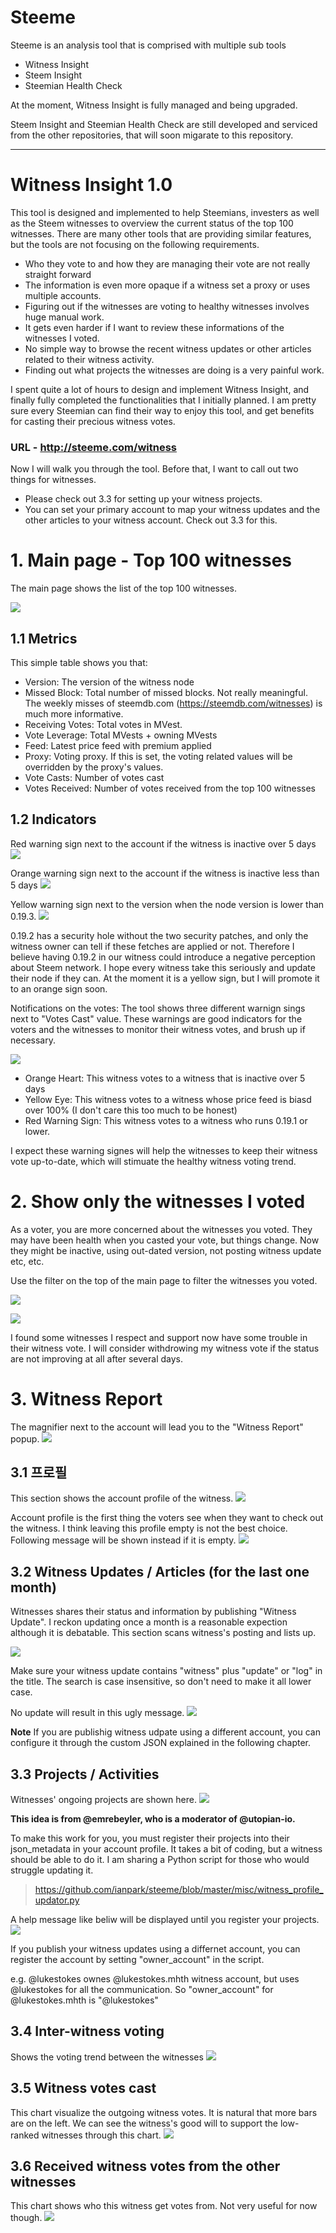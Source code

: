 # Steeme
Steeme is an analysis tool that is comprised with multiple sub tools
- Witness Insight
- Steem Insight
- Steemian Health Check

At the moment, Witness Insight is fully managed and being upgraded.

Steem Insight and Steemian Health Check are still developed and serviced from the other repositories, that will soon migarate to this repository.

---

# Witness Insight 1.0
This tool is designed and implemented to help Steemians, investers as well as the Steem witnesses to overview the current status of the top 100 witnesses. There are many other tools that are providing similar features, but the tools are not focusing on the following requirements.

- Who they vote to and how they are managing their vote are not really straight forward
- The information is even more opaque if a witness set a proxy or uses multiple accounts.
- Figuring out if the witnesses are voting to healthy witnesses involves huge manual work.
- It gets even harder if I want to review these informations of the witnesses I voted.
- No simple way to browse the recent witness updates or other articles related to their witness activity.
- Finding out what projects the witnesses are doing is a very painful work.


I spent quite a lot of hours to design and implement Witness Insight, and finally fully completed the functionalities that I initially planned. I am pretty sure every Steemian can find their way to enjoy this tool, and get benefits for casting their precious witness votes.

### URL - http://steeme.com/witness

Now I will walk you through the tool. Before that, I want to call out two things for witnesses.
- Please check out 3.3 for setting up your witness projects.
- You can set your primary account to map your witness updates and the other articles to your witness account. Check out 3.3 for this.

# 1. Main page - Top 100 witnesses
The main page shows the list of the top 100 witnesses.

![](https://cdn.steemitimages.com/DQmSimqybqAP1AdFR7xEqvB6CokixygrtW8ns11h552NyPE/image.png)

## 1.1 Metrics
This simple table shows you that:
- Version: The version of the witness node
- Missed Block: Total number of missed blocks. Not really meaningful. The weekly misses of steemdb.com (https://steemdb.com/witnesses) is much more informative.
- Receiving Votes: Total votes in MVest.
- Vote Leverage: Total MVests + owning MVests
- Feed: Latest price feed with premium applied
- Proxy: Voting proxy. If this is set, the voting related values will be overridden by the proxy's values.
- Vote Casts: Number of votes cast
- Votes Received: Number of votes received from the top 100 witnesses


## 1.2 Indicators

Red warning sign next to the account if the witness is inactive over 5 days
![](https://cdn.steemitimages.com/DQmdgdXzjEbzp7xHWW9Hp8Mi7U581vJpAVFfCnjdNcVgnDk/image.png)

Orange warning sign next to the account if the witness is inactive less than 5 days
![](https://cdn.steemitimages.com/DQmaDKS6LxH18yAMSVzyRvh9Snu2xkbGHpGXXsicfrQUuVL/image.png)



Yellow warning sign next to the version when the node version is lower than 0.19.3.
![](https://cdn.steemitimages.com/DQmRQukpk5ovXykQ2FpHb5EBYkRjANY16yPpzcV972Zp6hK/image.png)

0.19.2 has a security hole without the two security patches, and only the witness owner can tell if these fetches are applied or not. Therefore I believe having 0.19.2 in our witness could introduce a negative perception about Steem network. I hope every witness take this seriously and update their node if they can. At the moment it is a yellow sign, but I will promote it to an orange sign soon.

Notifications on the votes:
The tool shows three different warnign sings next to "Votes Cast" value. These warnings are good indicators for the voters and the witnesses to monitor their witness votes, and brush up if necessary.

![](https://cdn.steemitimages.com/DQmTrgHYbAwhz82U4CWSPgBDFYVU4Fqkfwj7BDR4qxywxCf/image.png)

- Orange Heart: This witness votes to a witness that is inactive over 5 days
- Yellow Eye: This witness votes to a witness whose price feed is biasd over 100% (I don't care this too much to be honest)
- Red Warning Sign: This witness votes to a witness who runs 0.19.1 or lower.

I expect these warning signes will help the witnesses to keep their witness vote up-to-date, which will stimuate the healthy witness voting trend.


# 2. Show only the witnesses I voted
As a voter, you are more concerned about the witnesses you voted. They may have been health when you casted your vote, but things change. Now they might be inactive, using out-dated version, not posting witness update etc, etc.

Use the filter on the top of the main page to filter the witnesses you voted.

![](https://cdn.steemitimages.com/DQmfW2aT98eac9BwyJ2yWEgEFSSk1e5fnqrvr7L1Gga1hAT/image.png)

![](https://cdn.steemitimages.com/DQmTmFF4v47mbC9EvuQUY5VznDR234Lt7Ht8swZL2wU2Qnn/image.png)

I found some witnesses I respect and support now have some trouble in their witness vote. I will consider withdrowing my witness vote if the status are not improving at all after several days.

# 3. Witness Report
The magnifier next to the account will lead you to the "Witness Report" popup.
![](https://cdn.steemitimages.com/DQmSyVJUAzZ64dQtqxWJFQJ4qC7p3oiVnzKSYeQjGL7KEgb/image.png)

## 3.1 프로필
This section shows the account profile of the witness.
![](https://cdn.steemitimages.com/DQmS1EsiEKeZsydWoqszWnhZFZhvQn54GCZzyqXRMVVJ1xT/image.png)

Account profile is the first thing the voters see when they want to check out the witness. I think leaving this profile empty is not the best choice. Following message will be shown instead if it is empty.
![](https://cdn.steemitimages.com/DQmYUTBa1g31PVprtYESoBEsGg8k1NTC7UNTs7xCy8gecNd/image.png)

## 3.2 Witness Updates / Articles (for the last one month)
Witnesses shares their status and information by publishing "Witness Update". I reckon updating once a month is a reasonable expection although it is debatable. This section scans witness's posting and lists up.

![](https://cdn.steemitimages.com/DQmVfRVhcA1NKjizevtVApQzx6iP1eVqbfna5BHfLjnj9cN/image.png)

Make sure your witness update contains "witness" plus "update" or "log" in the title. The search is case insensitive, so don't need to make it all lower case.

No update will result in this ugly message.
![](https://cdn.steemitimages.com/DQmP7KrYnxKKN9am9G1vzs4rq4npgbzn2WoSaErE62YUNxh/image.png)

**Note** If you are publishig witness udpate using a different account, you can configure it through the custom JSON explained in the following chapter.

## 3.3 Projects / Activities
Witnesses' ongoing projects are shown here.
![](https://cdn.steemitimages.com/DQmVFAiq359dQp87Yrm6zwfn1yjaBisjvvnSHcNF6BpYY9E/image.png)

**This idea is from @emrebeyler, who is a moderator of @utopian-io.**


To make this work for you, you must register their projects into their json_metadata in your account profile. It takes a bit of coding, but a witness should be able to do it. I am sharing a Python script for those who would struggle updating it.

> https://github.com/ianpark/steeme/blob/master/misc/witness_profile_updator.py

A help message like beliw will be displayed until you register your projects.
![](https://cdn.steemitimages.com/DQmSPhV9gEZG3SQDe9XuaxREsiuc81JbuERPqd5WqjbANKs/image.png)

If you publish your witness updates using a differnet account, you can register the account by setting "owner_account" in the script.

e.g. @lukestokes ownes @lukestokes.mhth witness account, but uses @lukestokes for all the communication. So "owner_account" for @lukestokes.mhth is "@lukestokes"


## 3.4 Inter-witness voting
Shows the voting trend between the witnesses
![](https://cdn.steemitimages.com/DQmbvRVdGimWhw7EiACgqA4qsTnhXeUEmtHwKwCfFNQXL6Y/image.png)

## 3.5 Witness votes cast
This chart visualize the outgoing witness votes. It is natural that more bars are on the left. We can see the witness's good will to support the low-ranked witnesses through this chart.
![](https://cdn.steemitimages.com/DQmP6Q89uUPiKcerrxhYzNYUPzx5g578kJZ9kbaj3CXrVTv/image.png)

## 3.6 Received witness votes from the other witnesses
This chart shows who this witness get votes from. Not very useful for now though.
![](https://cdn.steemitimages.com/DQmYN4fUkYr1ao5G5cRffPZj99j6PJY4NzqcU4tbSZu4N45/image.png)

